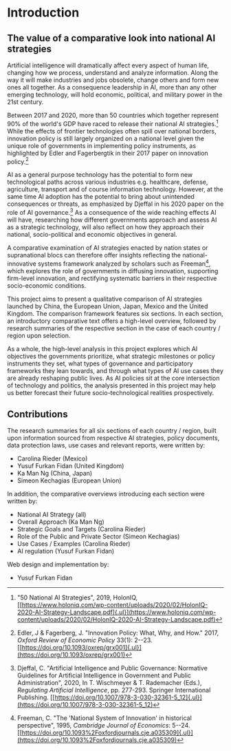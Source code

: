 # Introduction

## The value of a comparative look into national AI strategies

Artificial intelligence will dramatically affect every aspect of human life, changing how we process, understand and analyze information. Along the way it will make industries and jobs obsolete, change others and form new ones all together. As a consequence leadership in AI, more than any other emerging technology, will hold economic, political, and military power in the 21st century.

Between 2017 and 2020, more than 50 countries which together represent 90% of the world's GDP have raced to release their national AI strategies.[^1] While the effects of frontier technologies often spill over national borders, innovation policy is still largely organized on a national level given the unique role of governments in implementing policy instruments, as highlighted by Edler and Fagerbergtik in their 2017 paper on innovation policy.[^2]

AI as a general purpose technology has the potential to form new technological paths across various industries e.g. healthcare, defense, agriculture, transport and of course information technology. However, at the same time AI adoption has the potential to bring about unintended consequences or threats, as emphasized by Djeffal in his 2020 paper on the role of AI governance.[^3] As a consequence of the wide reaching effects AI will have, researching how different governments approach and assess AI as a strategic technology, will also reflect on how they approach their national, socio-political and economic objectives in general.

A comparative examination of AI strategies enacted by nation states or supranational blocs can therefore offer insights reflecting the national-innovative systems framework analyzed by scholars such as Freeman[^4], which explores the role of governments in diffusing innovation, supporting firm-level innovation, and rectifying systematic barriers in their respective socio-economic conditions.

This project aims to present a qualitative comparison of AI strategies launched by China, the European Union, Japan, Mexico and the United Kingdom. The comparison framework features six sections. In each section, an introductory comparative text offers a high-level overview, followed by research summaries of the respective section in the case of each country / region upon selection.

As a whole, the high-level analysis in this project explores which AI objectives the governments prioritize, what strategic milestones or policy instruments they set, what types of governance and participatory frameworks they lean towards, and through what types of AI use cases they are already reshaping public lives. As AI policies sit at the core intersection of technology and politics, the analysis presented in this project may help us better forecast their future socio-technological realities prospectively.

## Contributions

The research summaries for all six sections of each country / region, built upon information sourced from respective AI strategies, policy documents, data protection laws, use cases and relevant reports, were written by:

- Carolina Rieder (Mexico)
- Yusuf Furkan Fidan (United Kingdom)
- Ka Man Ng (China, Japan)
- Simeon Kechagias (European Union)

In addition, the comparative overviews introducing each section were
written by:

- National AI Strategy (all)
- Overall Approach (Ka Man Ng)
- Strategic Goals and Targets (Carolina Rieder)
- Role of the Public and Private Sector (Simeon Kechagias)
- Use Cases / Examples (Carolina Rieder)
- AI regulation (Yusuf Furkan Fidan)

Web design and implementation by:
- Yusuf Furkan Fidan

[^1]: "50 National AI Strategies", 2019, HolonIQ, [[https://www.holoniq.com/wp-content/uploads/2020/02/HolonIQ-2020-AI-Strategy-Landscape.pdf]{.ul}](https://www.holoniq.com/wp-content/uploads/2020/02/HolonIQ-2020-AI-Strategy-Landscape.pdf) 

[^2]: Edler, J & Fagerberg, J. "Innovation Policy: What, Why, and How." 2017, *Oxford Review of Economic Policy* 33(1): 2--23.  [[https://doi.org/10.1093/oxrep/grx001]{.ul}](https://doi.org/10.1093/oxrep/grx001)

[^3]: Djeffal, C. "Artificial Intelligence and Public Governance: Normative Guidelines for Artificial Intelligence in Government and Public Administration", 2020, In T. Wischmeyer & T. Rademacher (Eds.), *Regulating Artificial Intelligence*, pp. 277-293. Springer International Publishing.  [[https://doi.org/10.1007/978-3-030-32361-5_12]{.ul}](https://doi.org/10.1007/978-3-030-32361-5_12)

[^4]: Freeman, C. "The 'National System of Innovation' in historical perspective", 1995, *Cambridge Journal of Economics*: 5--24.  [[https://doi.org/10.1093%2Foxfordjournals.cje.a035309]{.ul}](https://doi.org/10.1093%2Foxfordjournals.cje.a035309)
